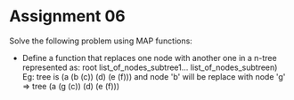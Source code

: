 # Assignment 06
Solve the following problem using MAP functions: 
- Define a function that replaces one node with another one in a n-tree represented as: root
list_of_nodes_subtree1... list_of_nodes_subtreen)
Eg: tree is (a (b (c)) (d) (e (f))) and node 'b' will be replace with node 'g' => tree (a (g (c)) (d) (e (f)))
